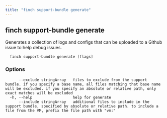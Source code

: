 ```yaml
---
title: "finch support-bundle generate"
---
```

## finch support-bundle generate

Generates a collection of logs and configs that can be uploaded to a Github issue to help debug issues.

```
  finch support-bundle generate [flags]
```

### Options
```
      --exclude stringArray   files to exclude from the support bundle. if you specify a base name, all files matching that base name will be excluded. if you specify an absolute or relative path, only exact matches will be excluded
  -h, --help                  help for generate
      --include stringArray   additional files to include in the support bundle, specified by absolute or relative path. to include a file from the VM, prefix the file path with "vm:"
```

